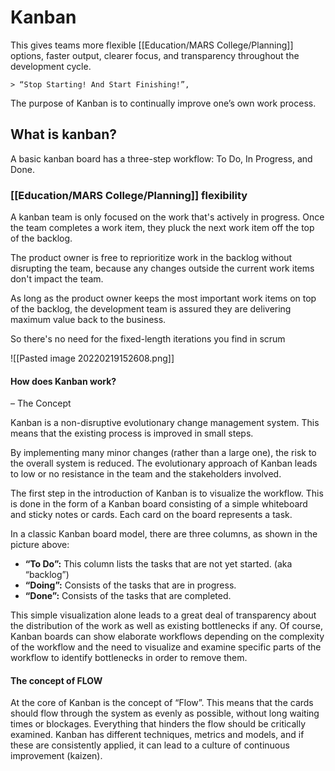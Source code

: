 # Kanban
This gives teams more flexible [[Education/MARS College/Planning]] options, faster output, clearer focus, and transparency throughout the development cycle.

	> “Stop Starting! And Start Finishing!”,

The purpose of Kanban is to continually improve one’s own work process.

## What is kanban?
A basic kanban board has a three-step workflow: To Do, In Progress, and Done.

### [[Education/MARS College/Planning]] flexibility

A kanban team is only focused on the work that's actively in progress. Once the team completes a work item, they pluck the next work item off the top of the backlog.

The product owner is free to reprioritize work in the backlog without disrupting the team, because any changes outside the current work items don't impact the team.

As long as the product owner keeps the most important work items on top of the backlog, the development team is assured they are delivering maximum value back to the business. 

So there's no need for the fixed-length iterations you find in scrum

![[Pasted image 20220219152608.png]]



#### How does Kanban work? 

– The Concept

Kanban is a non-disruptive evolutionary change management system. This means that the existing process is improved in small steps.

By implementing many minor changes (rather than a large one), the risk to the overall system is reduced. The evolutionary approach of Kanban leads to low or no resistance in the team and the stakeholders involved.

The first step in the introduction of Kanban is to visualize the workflow. This is done in the form of a Kanban board consisting of a simple whiteboard and sticky notes or cards. Each card on the board represents a task.

In a classic Kanban board model, there are three columns, as shown in the picture above:

-   **“To Do”:** This column lists the tasks that are not yet started. (aka “backlog”)
-   **“Doing”:** Consists of the tasks that are in progress.
-   **“Done”:** Consists of the tasks that are completed.

This simple visualization alone leads to a great deal of transparency about the distribution of the work as well as existing bottlenecks if any. Of course, Kanban boards can show elaborate workflows depending on the complexity of the workflow and the need to visualize and examine specific parts of the workflow to identify bottlenecks in order to remove them.

#### The concept of FLOW

At the core of Kanban is the concept of “Flow”. This means that the cards should flow through the system as evenly as possible, without long waiting times or blockages. Everything that hinders the flow should be critically examined. Kanban has different techniques, metrics and models, and if these are consistently applied, it can lead to a culture of continuous improvement (kaizen).

